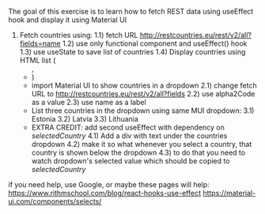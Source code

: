 The goal of this exercise is to learn how to fetch REST data using useEffect hook
and display it using Material UI

1. Fetch countries using:
   1.1) fetch URL http://restcountries.eu/rest/v2/all?fields=name
   1.2) use only functional component and useEffect() hook
   1.3) use useState to save list of countries
   1.4) Display countries using HTML list (<ul>, <li>)
2. import Material UI to show countries in a dropdown
   2.1) change fetch URL to http://restcountries.eu/rest/v2/all?fields
   2.2) use alpha2Code as a value
   2.3) use name as a label
3. List three countries in the dropdown using same MUI dropdown:
   3.1) Estonia
   3.2) Latvia
   3.3) Lithuania
4. EXTRA CREDIT: add second useEffect with dependency on _selectedCountry_
   4.1) Add a div with text under the countries dropdown
   4.2) make it so what whenever you select a country, that country is
   shown below the dropdown
   4.3) to do that you need to watch dropdown's selected value which should be
   copied to _selectedCountry_

if you need help, use Google, or maybe these pages will help:
https://www.rithmschool.com/blog/react-hooks-use-effect
https://material-ui.com/components/selects/
